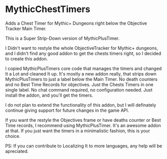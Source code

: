 # MythicChestTimers
Adds a Chest Timer for Mythic+ Dungeons right below the Objective Tracker Main Timer.

This is a Super Strip-Down version of MythicPlusTimer.

I Didn't want to restyle the whole ObjectiveTracker for Mythic+ dungeons, and I didn't find any good addon to get the chests timers right, so I decided to create this addon.

I copied MythicPlusTimers core code that manages the timers and changed It a Lot and cleaned It up. It's mostly a new addon really, that strips down MythicPlusTimers to just a label below the Main Timer. No death counters and no Best Time Records for objectives. Just the Chests Timers in one single label. No chat command required, no configuration needed. Just install the addon, and you'll get the timers.

I do not plan to extend the functionality of this addon, but I will definately continue giving support for future changes in the game API.

If you want the restyle the Objectives frame or have deaths counter or Best Time records, I recommend using MythicPlusTimer. It's an awesome addon at that. If you just want the timers in a minimalistic fashion, this is your choice.

PS: If you can contribute to Localizing It to more languages, any help will be apreciated.
